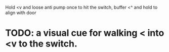 Hold <v and loose anti pump once to hit the switch, buffer <^ and hold to align with door

# TODO: a visual cue for walking < into <v to the switch.
